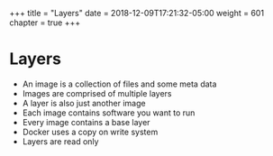 +++
title = "Layers"
date = 2018-12-09T17:21:32-05:00
weight = 601
chapter = true
+++

# Layers

* An image is a collection of files and some meta data
* Images are comprised of multiple layers
* A layer is also just another image
* Each image contains software you want to run 
* Every image contains a base layer
* Docker uses a copy on write system
* Layers are read only
